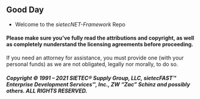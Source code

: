 ## Good Day
- Welcome to the _sietecNET-Framework_ Repo

#### Please make sure you've fully read the attributions and copyright, as well as completely nunderstand the licensing agreements before proceeding.
If you need an attorney for assistance, you must provide one (with your personal funds) as we are not obligated, legally nor morally, to do so.

##### Copyright © 1991 – 2021 SIETEC® Supply Group, LLC, sietecFAST™ Enterprise Development Services℠, Inc., ZW “Zac” Schinz and possibly others.  ALL RIGHTS RESERVED.
